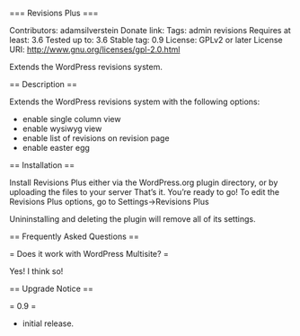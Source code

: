 === Revisions Plus ===

Contributors: adamsilverstein
Donate link:
Tags: admin revisions
Requires at least: 3.6
Tested up to: 3.6
Stable tag: 0.9
License: GPLv2 or later
License URI: http://www.gnu.org/licenses/gpl-2.0.html

Extends the WordPress revisions system.

== Description ==

Extends the WordPress revisions system with the following options:

 * enable single column view
 * enable wysiwyg view
 * enable list of revisions on revision page
 * enable easter egg

== Installation ==

Install Revisions Plus either via the WordPress.org plugin directory, or by uploading the files to your server
That’s it. You’re ready to go! To edit the Revisions Plus options, go to Settings->Revisions Plus

Unininstalling and deleting the plugin will remove all of its settings.

== Frequently Asked Questions ==

= Does it work with WordPress Multisite? =

Yes! I think so!

== Upgrade Notice ==

= 0.9 =
* initial release.
